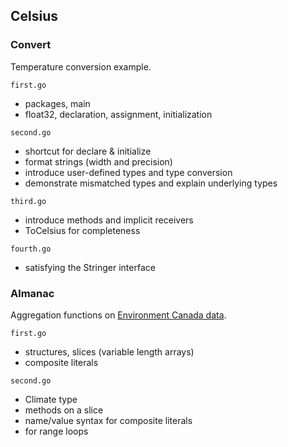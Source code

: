 ## Celsius

### Convert

Temperature conversion example.

`first.go` 

* packages, main
* float32, declaration, assignment, initialization

`second.go`

* shortcut for declare & initialize
* format strings (width and precision)
* introduce user-defined types and type conversion
* demonstrate mismatched types and explain underlying types

`third.go`

* introduce methods and implicit receivers
* ToCelsius for completeness

`fourth.go`

* satisfying the Stringer interface

### Almanac

Aggregation functions on [Environment Canada data](http://edmonton.weatherstats.ca/download.html).

`first.go`

* structures, slices (variable length arrays)
* composite literals

`second.go`

* Climate type
* methods on a slice
* name/value syntax for composite literals
* for range loops



